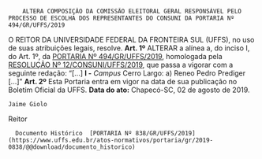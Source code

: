         ALTERA COMPOSIÇÃO DA COMISSÃO ELEITORAL GERAL RESPONSÁVEL PELO PROCESSO DE ESCOLHA DOS REPRESENTANTES DO CONSUNI DA PORTARIA Nº 494/GR/UFFS/2019  

 O REITOR DA UNIVERSIDADE FEDERAL DA FRONTEIRA SUL (UFFS), no uso de suas atribuições legais, resolve.   **Art. 1º**  ALTERAR a alínea a, do inciso I, do Art. 1º, da [PORTARIA Nº 494/GR/UFFS/2019](https://www.uffs.edu.br/atos-normativos/portaria/gr/2019-0494), homologada pela [RESOLUÇÃO Nº 12/CONSUNI/UFFS/2019](https://www.uffs.edu.br/atos-normativos/resolucao/consuni/2019-0012), que passa a vigorar com a seguinte redação: “[...] **I -**  *Campus*  Cerro Largo: a) Reneo Pedro Prediger [...]”   **Art. 2º**  Esta Portaria entra em vigor na data de sua publicação no Boletim Oficial da UFFS.        **Data do ato:** Chapecó-SC, 02 de agosto de 2019.   
 

    Jaime Giolo   
 Reitor 

      Documento Histórico  [PORTARIA Nº 838/GR/UFFS/2019](https://www.uffs.edu.br/atos-normativos/portaria/gr/2019-0838/@@download/documento_historico)     
      